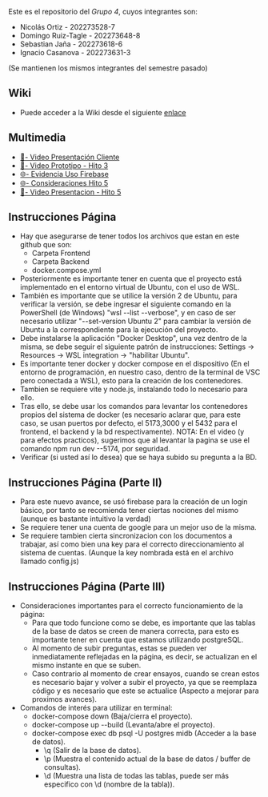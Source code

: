 Este es el repositorio del *Grupo 4*, cuyos integrantes son:

* Nicolás Ortiz - 202273528-7
* Domingo Ruiz-Tagle - 202273648-8
* Sebastian Jaña - 202273618-6
* Ignacio Casanova - 202273631-3

(Se mantienen los mismos integrantes del semestre pasado)

## Wiki
* Puede acceder a la Wiki desde el siguiente [enlace](https://github.com/xDoRuTa/GRUPO15-2025-PROYINF/wiki)

## Multimedia
* [🎥- Video Presentación Cliente](https://aula.usm.cl/mod/resource/view.php?id=6322574)
* [🎥- Video Prototipo - Hito 3](https://youtu.be/MSrKbSECel8)
* [🌐- Evidencia Uso Firebase](https://github.com/xDoRuTa/GRUPO15-2025-PROYINF/discussions/8)
* [🌐- Consideraciones Hito 5](https://github.com/xDoRuTa/GRUPO15-2025-PROYINF/discussions/10)
* [🎥- Video Presentacion - Hito 5](https://youtu.be/Zz3AJAsyoBA)
## Instrucciones Página

* Hay que asegurarse de tener todos los archivos que estan en este github que son:
    * Carpeta Frontend
    * Carpeta Backend
    * docker.compose.yml
* Posteriormente es importante tener en cuenta que el proyecto está implementado en el entorno virtual de Ubuntu, con el uso de WSL.
* También es importante que se utilice la versión 2 de Ubuntu, para verificar la versión, se debe ingresar el siguiente comando en la PowerShell (de Windows) "wsl --list --verbose", y en caso de ser necesario utilizar "--set-version Ubuntu 2" para cambiar la versión de Ubuntu a la correspondiente para la ejecución del proyecto.
* Debe instalarse la aplicación "Docker Desktop", una vez dentro de la misma, se debe seguir el siguiente patrón de instrucciones: Settings -> Resources -> WSL integration -> "habilitar Ubuntu".
* Es importante tener docker y docker compose en el dispositivo (En el entorno de programación, en nuestro caso, dentro de la terminal de VSC pero conectada a WSL), esto para la creación de los contenedores.
* Tambien se requiere vite y node.js, instalando todo lo necesario para ello.
* Tras ello, se debe usar los comandos para levantar los contenedores propios del sistema de docker (es necesario aclarar que,
  para este caso, se usan puertos por defecto, el 5173,3000 y el 5432 para el frontend, el backend y la bd respectivamente).
  NOTA: En el video (y para efectos practicos), sugerimos que al levantar la pagina se use el comando npm run dev --5174, por seguridad.
* Verificar (si usted así lo desea) que se haya subido su pregunta a la BD.

## Instrucciones Página (Parte II)
* Para este nuevo avance, se usó firebase para la creación de un login básico, por tanto se recomienda tener ciertas nociones del mismo (aunque es bastante intuitivo la verdad)
* Se requiere tener una cuenta de google para un mejor uso de la misma.
* Se requiere tambien cierta sincronizacion con los documentos a trabajar, así como bien una key para el correcto direccionamiento al sistema de cuentas. (Aunque la key nombrada está en el archivo llamado config.js)

## Instrucciones Página (Parte III)
* Consideraciones importantes para el correcto funcionamiento de la página:
   * Para que todo funcione como se debe, es importante que las tablas de la base de datos se creen de manera correcta, para esto es importante tener en cuenta que estamos utilizando postgreSQL.
   * Al momento de subir preguntas, estas se pueden ver inmediatamente reflejadas en la página, es decir, se actualizan en el mismo instante en que se suben.
   * Caso contrario al momento de crear ensayos, cuando se crean estos es necesario bajar y volver a subir el proyecto, ya que se reemplaza código y es necesario que este se actualice (Aspecto a mejorar para proximos avances).
* Comandos de interés para utilizar en terminal:
   * docker-compose down (Baja/cierra el proyecto).
   * docker-compose up --build (Levanta/abre el proyecto).
   * docker-compose exec db psql -U postgres midb (Acceder a la base de datos).
        * \q (Salir de la base de datos).
        * \p (Muestra el contenido actual de la base de datos / buffer de consultas).
        * \d (Muestra una lista de todas las tablas, puede ser más especifico con \d (nombre de la tabla)).
